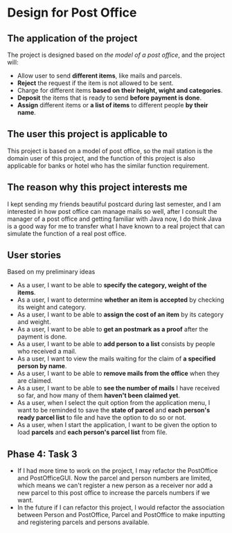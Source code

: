 # Design for Post Office

## The application of the project

The project is designed based on *the model of a post office*, and the project will:
- Allow user to send **different items**, like mails and parcels.
- **Reject** the request if the item is not allowed to be sent.
- Charge for different items **based on their height, wight and categories**.
- **Deposit** the items that is ready to send **before payment is done**.
- **Assign** different items or **a list of items** to different people **by their name**.

## The user this project is applicable to

This project is based on a model of post office, so the mail station is the domain user of this project,
and the function of this project is also applicable for banks or hotel who has the similar function requirement.

## The reason why this project interests me

I kept sending my friends beautiful postcard during last semester, and I am interested in how post office can
manage mails so well, after I consult the manager of a post office and getting familiar with Java now, 
I do think Java is a good way for me to transfer what I have known to a real project that can
simulate the function of a real post office.

## User stories

Based on my preliminary ideas

- As a user, I want to be able to **specify the category, weight of the items**.
- As a user, I want to determine **whether an item is accepted** by checking its weight and category.
- As a user, I want to be able to **assign the cost of an item** by its category and weight.
- As a user, I want to be able to **get an postmark as a proof** after the payment is done.
- As a user, I want to be able to **add person to a list** consists by people who received a mail.
- As a user, I want to view the mails waiting for the claim of **a specified person by name**.
- As a user, I want to be able to **remove mails from the office** when they are claimed.
- As a user, I want to be able to **see the number of mails** I have received so far, and how many of them **haven't
  been claimed yet**.
- As a user, when I select the quit option from the application menu, I want to be reminded 
  to save the **state of parcel** and **each person's ready parcel list** to file and have the option to do so or not.
- As a user, when I start the application, I want to be given the option 
  to load **parcels** and **each person's parcel list** from file.


## Phase 4: Task 3

- If I had more time to work on the project, I may refactor the PostOffice and PostOfficeGUI.
Now the parcel and person numbers are limited, which means we can't register a new person as a receiver 
nor add a new parcel to this post office to increase the parcels numbers if we want.
- In the future if I can refactor this project, I would refactor the association between Person and 
PostOffice, Parcel and PostOffice to make inputting and registering parcels and persons available.
 

 